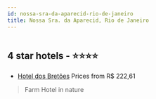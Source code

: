 ```yaml
---
id: nossa-sra-da-aparecid-rio-de-janeiro
title: Nossa Sra. da Aparecid, Rio de Janeiro
---
```


<center><img src="https://static.hotelurbano.com/reservas/prod0/0/596/5accdff37cc42_hotel-dos-bretoes.jpg" alt="" /></center>


##  4 star hotels - ⭐️⭐️⭐️⭐️

-    [Hotel dos Bretões](https://us.hurb.com/hotels/nossa-sra-da-aparecid/hotel-dos-bretoes-596?cmp=18055) Prices from R$ 222,61
   > Farm Hotel in nature
